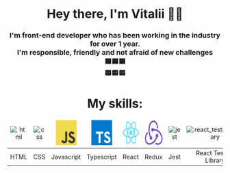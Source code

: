<h1 align="center"> Hey there, I'm Vitalii 👋🏻 </h1>
<h3 align="center"> I'm front-end developer who has been working in the industry for over 1 year.
  <br />
  I'm responsible, friendly and not afraid of new challenges
  <br />
  🟦🟦🟦
  <br />
  🟨🟨🟨
</h3>

<h1 align="center"> My skills:</h1>


<table align="center">
  <thead>
    <tr align="center">
      <td>
        <img src="https://www.w3.org/html/logo/badge/html5-badge-h-solo.png" alt="html" width="50px" height="50px">
      </td>
      <td>
        <img src="https://upload.wikimedia.org/wikipedia/commons/6/62/CSS3_logo.svg" alt="css" width="50" height="50">
      </td>
      <td>
        <img src="https://raw.githubusercontent.com/devicons/devicon/master/icons/javascript/javascript-original.svg" alt="javascript" width="50" height="60">
      </td>
      <td>
        <img src="https://raw.githubusercontent.com/devicons/devicon/master/icons/typescript/typescript-original.svg" alt="typescript" width="50" height="60">
      </td>
      <td>
        <img src="https://raw.githubusercontent.com/devicons/devicon/master/icons/react/react-original.svg" alt="react" width="50" height="60">
      </td>
      <td>
        <img src="https://raw.githubusercontent.com/devicons/devicon/master/icons/redux/redux-original.svg" alt="redux" width="50" height="60">
      </td>
      <td>
        <img src="https://www.vectorlogo.zone/logos/jestjsio/jestjsio-icon.svg" alt="jest" width="50" height="60">
      </td>
      <td>
        <img src="https://testing-library.com/img/logo-large.png" alt="react_testing_library" width="50" height="50">
      </td>
      <td>
        <img src="https://avatars.githubusercontent.com/u/33663932?s=200&v=4" alt="git" width="50" height="50">
      </td>
      <td>
        <img src="https://git-scm.com/images/logo.png" alt="git" width="55" height="23">
      </td>
    </tr>
  </thead>
  <tbody>
    <tr align="center" bgcolor="#ffffff">
      <td>
        HTML
      </td>
      <td>
        CSS
      </td>
      <td>
        Javascript
      </td>
      <td>
        Typescript
      </td>
      <td>
        React
      </td>
      <td>
        Redux
      </td>
      <td>
        Jest
      </td>
      <td>
        React Testing Library
      </td>
      <td>
        Material-UI
      </td>
      <td>
        Git
      </td>
    </tr>
  </tbody>
</table>



